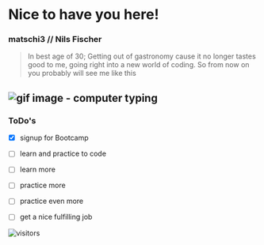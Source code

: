 # Nice to have you here!
### matschi3 // Nils Fischer
> In best age of 30; 
> Getting out of gastronomy cause it no longer tastes good to me, going right into a new world of coding.
> So from now on you probably will see me like this

![gif image - computer typing](https://media.giphy.com/media/ZVik7pBtu9dNS/giphy.gif)
---
### ToDo's ###
- [x] signup for Bootcamp
- [ ] learn and practice to code
- [ ] learn more
- [ ] practice more
- [ ] practice even more
- [ ] get a nice fulfilling job


![visitors](https://visitor-badge.glitch.me/badge?page_id=page.id&left_color=blue&right_color=yellow)
